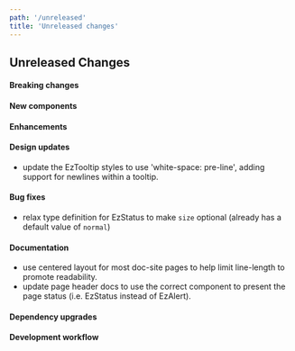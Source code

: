 ```yaml
---
path: '/unreleased'
title: 'Unreleased changes'
---
```


## Unreleased Changes

#### Breaking changes

#### New components

#### Enhancements

#### Design updates

- update the EzTooltip styles to use 'white-space: pre-line', adding support for newlines within a tooltip.

#### Bug fixes

- relax type definition for EzStatus to make `size` optional (already has a default value of `normal`)

#### Documentation

- use centered layout for most doc-site pages to help limit line-length to promote readability.
- update page header docs to use the correct component to present the page status (i.e. EzStatus instead of EzAlert).

#### Dependency upgrades

#### Development workflow

